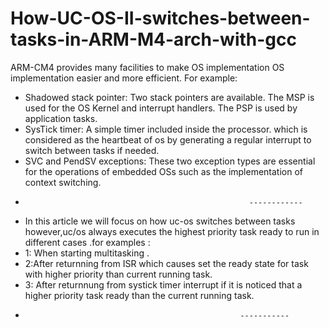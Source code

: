 # How-UC-OS-II-switches-between-tasks-in-ARM-M4-arch-with-gcc
ARM-CM4 provides many facilities to make OS implementation OS implementation easier
and more efficient. For example: 
* Shadowed stack pointer: Two stack pointers are available. The MSP is used
for the OS Kernel and interrupt handlers. The PSP is used by application
tasks.
* SysTick timer: A simple timer included inside the processor. which is considered as 
the heartbeat of os by generating a regular interrupt to switch between tasks if needed.
* SVC and PendSV exceptions: These two exception types are essential for the
operations of embedded OSs such as the implementation of context
switching.
*                                                       ------------
* In this article we will focus on how uc-os switches between tasks however,uc/os always executes the highest priority task ready to run in  different cases .for examples :
* 1: When starting multitasking .
* 2:After returnning from ISR which causes set the ready state for task with higher priority than current running task.
* 3: After returnnung from systick timer interrupt if it is noticed that a higher priority task ready than the current running task.
*                                                     -----------